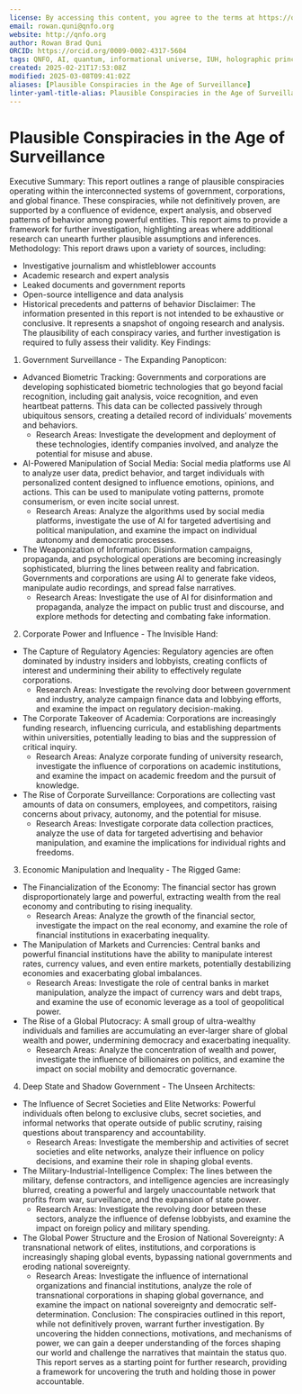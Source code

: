 ```yaml
---
license: By accessing this content, you agree to the terms at https://qnfo.org/LICENSE
email: rowan.quni@qnfo.org
website: http://qnfo.org
author: Rowan Brad Quni
ORCID: https://orcid.org/0009-0002-4317-5604
tags: QNFO, AI, quantum, informational universe, IUH, holographic principle
created: 2025-02-21T17:53:08Z
modified: 2025-03-08T09:41:02Z
aliases: [Plausible Conspiracies in the Age of Surveillance]
linter-yaml-title-alias: Plausible Conspiracies in the Age of Surveillance
---
```


# Plausible Conspiracies in the Age of Surveillance

Executive Summary:
This report outlines a range of plausible conspiracies operating within the interconnected systems of government, corporations, and global finance. These conspiracies, while not definitively proven, are supported by a confluence of evidence, expert analysis, and observed patterns of behavior among powerful entities. This report aims to provide a framework for further investigation, highlighting areas where additional research can unearth further plausible assumptions and inferences.
Methodology:
This report draws upon a variety of sources, including:
 - Investigative journalism and whistleblower accounts
 - Academic research and expert analysis
 - Leaked documents and government reports
 - Open-source intelligence and data analysis
 - Historical precedents and patterns of behavior
Disclaimer:
The information presented in this report is not intended to be exhaustive or conclusive. It represents a snapshot of ongoing research and analysis. The plausibility of each conspiracy varies, and further investigation is required to fully assess their validity.
Key Findings:
1. Government Surveillance - The Expanding Panopticon:
 - Advanced Biometric Tracking: Governments and corporations are developing sophisticated biometric technologies that go beyond facial recognition, including gait analysis, voice recognition, and even heartbeat patterns. This data can be collected passively through ubiquitous sensors, creating a detailed record of individuals’ movements and behaviors.
   - Research Areas: Investigate the development and deployment of these technologies, identify companies involved, and analyze the potential for misuse and abuse.
 - AI-Powered Manipulation of Social Media: Social media platforms use AI to analyze user data, predict behavior, and target individuals with personalized content designed to influence emotions, opinions, and actions. This can be used to manipulate voting patterns, promote consumerism, or even incite social unrest.
   - Research Areas: Analyze the algorithms used by social media platforms, investigate the use of AI for targeted advertising and political manipulation, and examine the impact on individual autonomy and democratic processes.
 - The Weaponization of Information: Disinformation campaigns, propaganda, and psychological operations are becoming increasingly sophisticated, blurring the lines between reality and fabrication. Governments and corporations are using AI to generate fake videos, manipulate audio recordings, and spread false narratives.
   - Research Areas: Investigate the use of AI for disinformation and propaganda, analyze the impact on public trust and discourse, and explore methods for detecting and combating fake information.
2. Corporate Power and Influence - The Invisible Hand:
 - The Capture of Regulatory Agencies: Regulatory agencies are often dominated by industry insiders and lobbyists, creating conflicts of interest and undermining their ability to effectively regulate corporations.
   - Research Areas: Investigate the revolving door between government and industry, analyze campaign finance data and lobbying efforts, and examine the impact on regulatory decision-making.
 - The Corporate Takeover of Academia: Corporations are increasingly funding research, influencing curricula, and establishing departments within universities, potentially leading to bias and the suppression of critical inquiry.
   - Research Areas: Analyze corporate funding of university research, investigate the influence of corporations on academic institutions, and examine the impact on academic freedom and the pursuit of knowledge.
 - The Rise of Corporate Surveillance: Corporations are collecting vast amounts of data on consumers, employees, and competitors, raising concerns about privacy, autonomy, and the potential for misuse.
   - Research Areas: Investigate corporate data collection practices, analyze the use of data for targeted advertising and behavior manipulation, and examine the implications for individual rights and freedoms.
3. Economic Manipulation and Inequality - The Rigged Game:
 - The Financialization of the Economy: The financial sector has grown disproportionately large and powerful, extracting wealth from the real economy and contributing to rising inequality.
   - Research Areas: Analyze the growth of the financial sector, investigate the impact on the real economy, and examine the role of financial institutions in exacerbating inequality.
 - The Manipulation of Markets and Currencies: Central banks and powerful financial institutions have the ability to manipulate interest rates, currency values, and even entire markets, potentially destabilizing economies and exacerbating global imbalances.
   - Research Areas: Investigate the role of central banks in market manipulation, analyze the impact of currency wars and debt traps, and examine the use of economic leverage as a tool of geopolitical power.
 - The Rise of a Global Plutocracy: A small group of ultra-wealthy individuals and families are accumulating an ever-larger share of global wealth and power, undermining democracy and exacerbating inequality.
   - Research Areas: Analyze the concentration of wealth and power, investigate the influence of billionaires on politics, and examine the impact on social mobility and democratic governance.
4. Deep State and Shadow Government - The Unseen Architects:
 - The Influence of Secret Societies and Elite Networks: Powerful individuals often belong to exclusive clubs, secret societies, and informal networks that operate outside of public scrutiny, raising questions about transparency and accountability.
   - Research Areas: Investigate the membership and activities of secret societies and elite networks, analyze their influence on policy decisions, and examine their role in shaping global events.
 - The Military-Industrial-Intelligence Complex: The lines between the military, defense contractors, and intelligence agencies are increasingly blurred, creating a powerful and largely unaccountable network that profits from war, surveillance, and the expansion of state power.
   - Research Areas: Investigate the revolving door between these sectors, analyze the influence of defense lobbyists, and examine the impact on foreign policy and military spending.
 - The Global Power Structure and the Erosion of National Sovereignty: A transnational network of elites, institutions, and corporations is increasingly shaping global events, bypassing national governments and eroding national sovereignty.
   - Research Areas: Investigate the influence of international organizations and financial institutions, analyze the role of transnational corporations in shaping global governance, and examine the impact on national sovereignty and democratic self-determination.
Conclusion:
The conspiracies outlined in this report, while not definitively proven, warrant further investigation. By uncovering the hidden connections, motivations, and mechanisms of power, we can gain a deeper understanding of the forces shaping our world and challenge the narratives that maintain the status quo. This report serves as a starting point for further research, providing a framework for uncovering the truth and holding those in power accountable.
